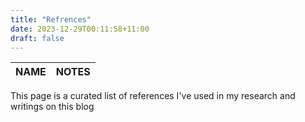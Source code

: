 ```yaml
---
title: "Refrences"
date: 2023-12-29T00:11:58+11:00
draft: false
---
```


NAME | NOTES |
| :--- | :--- |

This page is a curated list of references I've used in my research and writings on this blog 
